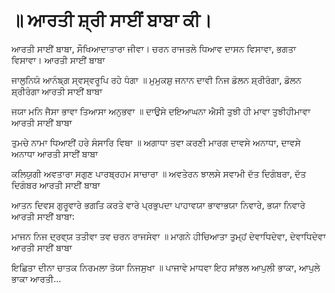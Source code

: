 # ॥ ਆਰਤੀ ਸ਼੍ਰੀ ਸਾਈਂ ਬਾਬਾ ਕੀ।

ਆਰਤੀ ਸਾਈਂ ਬਾਬਾ, ਸੌਖਿਆਦਾਤਾਰਾ ਜੀਵਾ। ਚਰਨ ਰਾਜਤਲੇ
ਧਿਆਵ ਦਾਸਨ ਵਿਸਾਵਾ, ਭਗਤਾ ਵਿਸਾਵਾ। ਆਰਤੀ ਸਾਈਂ ਬਾਬਾ

ਜਾਲੁਨਿਯੰ ਆਨੰਙ੍ਗ ਸ੍ਵਸ੍ਵਰੂਪਿ ਰਹੇ ਧੰਗਾ ॥
ਮੁਮੁਕਸ਼ੁ ਜਨਾਨ ਦਾਵੀ ਨਿਜ ਡੋਲਨ ਸ਼੍ਰੀਰੰਗਾ, ਡੋਲਨ ਸ਼੍ਰੀਰੰਗਾ ਆਰਤੀ ਸਾਈਂ ਬਾਬਾ

ਜਯਾ ਮਨਿ ਜੈਸਾ ਭਾਵਾ ਤਿਆਸਾ ਅਨੁਭਵਾ ॥
ਦਾਉਸੇ ਦਇਆਘਨਾ ਐਸੀ ਤੁਝੀ ਹੀ ਮਾਵਾ ਤੁਝੀਹੀਮਾਵਾ ਆਰਤੀ ਸਾਈਂ ਬਾਬਾ

ਤੁਮਚੇ ਨਾਮਾ ਧਿਆਈਂ ਹਰੇ ਸੰਸਾਰਿ ਵਿਥਾ ॥
ਅਗਾਧਾ ਤਵਾ ਕਰਣੀ ਮਾਰਗ ਦਾਵਸੇ ਅਨਾਧਾ, ਦਾਵਸੇ ਅਨਾਧਾ ਆਰਤੀ ਸਾਈਂ ਬਾਬਾ

ਕਲਿਯੁਗੀ ਅਵਤਾਰਾ ਸਗੁਣ ਪਾਰਬ੍ਰਹਮ ਸਾਚਾਰਾ ॥
ਅਵਤੇਰਨ ਝਾਲਸੇ ਸਵਾਮੀ ਦੱਤ ਦਿਗੰਬਰਾ, ਦੱਤ ਦਿਗੰਬਰ ਆਰਤੀ ਸਾਈਂ ਬਾਬਾ

ਆਤਨ ਦਿਵਸ ਗੁਰੂਵਾਰੇ ਭਗਤਿ ਕਰਤੇ ਵਾਰੇ
ਪ੍ਰਭੁਪਦਾ ਪਾਹਾਵਯਾ ਭਾਵਾਭਯਾ ਨਿਵਾਰੇ, ਭਯਾ ਨਿਵਾਰੇ ਆਰਤੀ ਸਾਈਂ ਬਾਬਾ:

ਮਾਜਨ ਨਿਜ ਦ੍ਰਵ੍ਯ ਤਤੀਵਾ ਤਵ ਚਰਨ ਰਾਜਸੇਵਾ ॥
ਮਾਗਨੇ ਹੀਚਿਆਤਾ ਤੁਮ੍ਹਂ ਦੇਵਾਧਿਦੇਵਾ, ਦੇਵਾਧਿਦੇਵਾ ਆਰਤੀ ਸਾਈਂ ਬਾਬਾ

ਇਛਿਤਾ ਦੀਨਾ ਚਾਤਕ ਨਿਰਮਲਾ ਤੋਯਾ ਨਿਜਸੁਖਾ ॥
ਪਾਜਾਵੇ ਮਾਧਵਾ ਇਹ ਸਾਂਭਲ ਆਪੁਲੀ ਭਾਕਾ, ਆਪੁਲੇ ਭਾਕਾ ਆਰਤੀ…